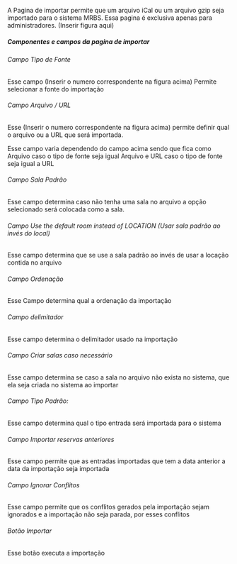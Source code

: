 A Pagina de importar permite que um arquivo iCal ou um arquivo gzip seja importado para o sistema MRBS.
Essa pagina é exclusiva apenas para administradores.
(Inserir figura aqui)

##### Componentes e campos da pagina de importar

###### Campo Tipo de Fonte
Esse campo  (Inserir o numero correspondente na figura acima) Permite selecionar a fonte do importação
###### Campo Arquivo / URL
Esse (Inserir o numero correspondente na figura acima) permite definir qual o arquivo ou a URL que será importada.

Esse campo varia dependendo do campo acima sendo que fica como Arquivo caso o tipo de fonte seja igual Arquivo e URL caso o tipo de fonte seja igual a URL


###### Campo Sala Padrão
Esse campo determina caso não tenha uma sala no arquivo a opção selecionado será colocada como a sala.

###### Campo Use the default room instead of LOCATION (Usar sala padrão ao invés do local)
Esse campo determina que se use a sala padrão ao invés de usar a locação contida no arquivo

###### Campo Ordenação
Esse Campo determina qual a ordenação da importação

###### Campo delimitador
Esse campo determina o delimitador usado na importação

###### Campo Criar salas caso necessário
Esse campo determina se caso a sala no arquivo não exista no sistema, que ela seja criada no sistema ao importar

###### Campo Tipo Padrão:
Esse campo determina qual o tipo entrada será importada para o sistema

###### Campo Importar reservas anteriores
Esse campo permite que as entradas importadas que tem a data anterior a data da importação seja importada

###### Campo Ignorar Conflitos
Esse campo permite que os conflitos gerados pela importação sejam ignorados e a importação não seja parada, por esses conflitos

###### Botão Importar
Esse botão executa a importação 


